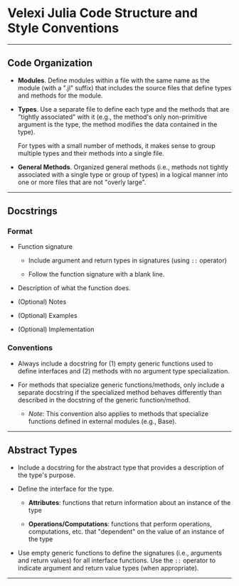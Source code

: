 Velexi Julia Code Structure and Style Conventions
=================================================

--------------------------------------------------------------------------------------------
## Code Organization

* __Modules__. Define modules within a file with the same name as the module (with a ".jl"
  suffix) that includes the source files that define types and methods for the module.

* __Types__. Use a separate file to define each type and the methods that are "tightly
  associated" with it (e.g., the method's only non-primitive argument is the type, the
  method modifies the data contained in the type).

  For types with a small number of methods, it makes sense to group multiple types and
  their methods into a single file.

* __General Methods__. Organized general methods (i.e., methods not tightly associated
  with a single type or group of types) in a logical manner into one or more files that
  are not "overly large".

--------------------------------------------------------------------------------------------
## Docstrings

### Format

* Function signature

  * Include argument and return types in signatures (using `::` operator)

  * Follow the function signature with a blank line.

* Description of what the function does.

* (Optional) Notes

* (Optional) Examples

* (Optional) Implementation

### Conventions

* Always include a docstring for (1) empty generic functions used to define interfaces and
  (2) methods with no argument type specialization.

* For methods that specialize generic functions/methods, only include a separate docstring
  if the specialized method behaves differently than described in the docstring of the
  generic function/method.

  * _Note_: This convention also applies to methods that specialize functions defined in
    external modules (e.g., Base).

--------------------------------------------------------------------------------------------
## Abstract Types

* Include a docstring for the abstract type that provides a description of the type's
  purpose.

* Define the interface for the type.

  * __Attributes__: functions that return information about an instance of the type

  * __Operations/Computations__: functions that perform operations, computations, etc.
    that "dependent" on the value of an instance of the type

* Use empty generic functions to define the signatures (i.e., arguments and return values)
  for all interface functions. Use the `::` operator to indicate argument and
  return value types (when appropriate).

--------------------------------------------------------------------------------------------
